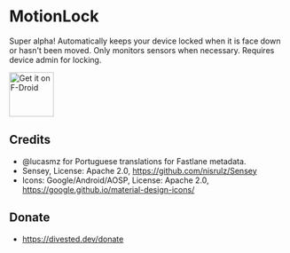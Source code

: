 MotionLock
==========

Super alpha!
Automatically keeps your device locked when it is face down or hasn't been moved.
Only monitors sensors when necessary.
Requires device admin for locking.

[<img src="https://fdroid.gitlab.io/artwork/badge/get-it-on.png"
     alt="Get it on F-Droid"
     height="80">](https://f-droid.org/packages/us.spotco.motionlock/)

Credits
-------
- @lucasmz for Portuguese translations for Fastlane metadata.
- Sensey, License: Apache 2.0, https://github.com/nisrulz/Sensey
- Icons: Google/Android/AOSP, License: Apache 2.0, https://google.github.io/material-design-icons/

Donate
-------
- https://divested.dev/donate
